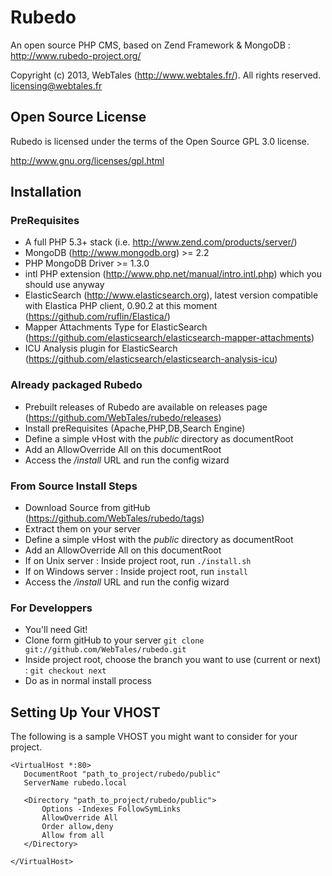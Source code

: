 Rubedo
======

An open source PHP CMS, based on Zend Framework &amp; MongoDB : http://www.rubedo-project.org/

Copyright (c) 2013, WebTales (http://www.webtales.fr/).
All rights reserved.
licensing@webtales.fr

Open Source License
------------------------------------------------------------------------------------------
Rubedo is licensed under the terms of the Open Source GPL 3.0 license. 

http://www.gnu.org/licenses/gpl.html


Installation
------------------------------------------------------------------------------------------
### PreRequisites
* A full PHP 5.3+ stack (i.e. http://www.zend.com/products/server/)
* MongoDB (http://www.mongodb.org) >= 2.2
* PHP MongoDB Driver >= 1.3.0
* intl PHP extension (http://www.php.net/manual/intro.intl.php) which you should use anyway
* ElasticSearch (http://www.elasticsearch.org), latest version compatible with Elastica PHP client, 0.90.2 at this moment (https://github.com/ruflin/Elastica/)
* Mapper Attachments Type for ElasticSearch (https://github.com/elasticsearch/elasticsearch-mapper-attachments) 
* ICU Analysis plugin for ElasticSearch (https://github.com/elasticsearch/elasticsearch-analysis-icu)

### Already packaged Rubedo
* Prebuilt releases of Rubedo are available on releases page (https://github.com/WebTales/rubedo/releases)
* Install preRequisites (Apache,PHP,DB,Search Engine)
* Define a simple vHost with the *public* directory as documentRoot
* Add an AllowOverride All on this documentRoot
* Access the */install* URL and run the config wizard

### From Source Install Steps
* Download Source from gitHub (https://github.com/WebTales/rubedo/tags)
* Extract them on your server
* Define a simple vHost with the *public* directory as documentRoot
* Add an AllowOverride All on this documentRoot
* If on Unix server : Inside project root, run `./install.sh`
* If on Windows server : Inside project root, run `install`
* Access the */install* URL and run the config wizard

### For Developpers
* You'll need Git!
* Clone form gitHub to your server `git clone git://github.com/WebTales/rubedo.git`
* Inside project root, choose the branch you want to use (current or next) : `git checkout next`
* Do as in normal install process



Setting Up Your VHOST
------------------------------------------------------------------------------------------
The following is a sample VHOST you might want to consider for your project.

	<VirtualHost *:80>
	   DocumentRoot "path_to_project/rubedo/public"
	   ServerName rubedo.local
	
	   <Directory "path_to_project/rubedo/public">
	       Options -Indexes FollowSymLinks
	       AllowOverride All
	       Order allow,deny
	       Allow from all
	   </Directory>
	
	</VirtualHost>

